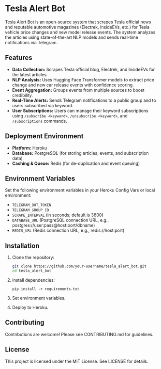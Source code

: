 # Tesla Alert Bot

Tesla Alert Bot is an open-source system that scrapes Tesla official news and reputable automotive magazines (Electrek, InsideEVs, etc.) for Tesla vehicle price changes and new model release events. The system analyzes the articles using state-of-the-art NLP models and sends real-time notifications via Telegram.

## Features
- **Data Collection:** Scrapes Tesla official blog, Electrek, and InsideEVs for the latest articles.
- **NLP Analysis:** Uses Hugging Face Transformer models to extract price change and new car release events with confidence scoring.
- **Event Aggregation:** Groups events from multiple sources to boost credibility.
- **Real-Time Alerts:** Sends Telegram notifications to a public group and to users subscribed via keyword.
- **User Subscriptions:** Users can manage their keyword subscriptions using `/subscribe <keyword>`, `/unsubscribe <keyword>`, and `/subscriptions` commands.

## Deployment Environment
- **Platform:** Heroku
- **Database:** PostgreSQL (for storing articles, events, and subscription data)
- **Caching & Queue:** Redis (for de-duplication and event queuing)

## Environment Variables
Set the following environment variables in your Heroku Config Vars or local environment:
- `TELEGRAM_BOT_TOKEN`
- `TELEGRAM_GROUP_ID`
- `SCRAPE_INTERVAL` (in seconds; default is 3600)
- `DATABASE_URL` (PostgreSQL connection URL, e.g., postgres://user:pass@host:port/dbname)
- `REDIS_URL` (Redis connection URL, e.g., redis://host:port)

## Installation
1. Clone the repository:
   ```bash
   git clone https://github.com/your-username/tesla_alert_bot.git
   cd tesla_alert_bot
   ```

2. Install dependencies:
   ```
   pip install -r requirements.txt
   ```

3. Set environment variables.

4. Deploy to Heroku.

## Contributing

Contributions are welcome! Please see CONTRIBUTING.md for guidelines.

## License

This project is licensed under the MIT License. See LICENSE for details.
